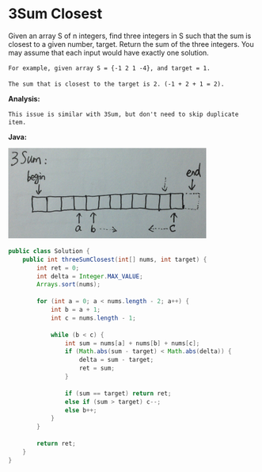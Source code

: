 # 3Sum Closest

Given an array S of n integers, find three integers in S such that the sum is closest to a given number, target. Return the sum of the three integers. You may assume that each input would have exactly one solution.

    For example, given array S = {-1 2 1 -4}, and target = 1.

    The sum that is closest to the target is 2. (-1 + 2 + 1 = 2).

**Analysis:**
```
This issue is similar with 3Sum, but don't need to skip duplicate item.
```

**Java:**

![](3Sum-P1.jpg)

```java
public class Solution {
    public int threeSumClosest(int[] nums, int target) {
        int ret = 0;
        int delta = Integer.MAX_VALUE;
        Arrays.sort(nums);

        for (int a = 0; a < nums.length - 2; a++) {
            int b = a + 1;
            int c = nums.length - 1;

            while (b < c) {
                int sum = nums[a] + nums[b] + nums[c];
                if (Math.abs(sum - target) < Math.abs(delta)) {
                    delta = sum - target;
                    ret = sum;
                }

                if (sum == target) return ret;
                else if (sum > target) c--;
                else b++;
            }
        }

        return ret;
    }
}
```
